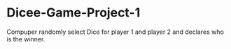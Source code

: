 # Dicee-Game-Project-1

Compuper randomly select Dice for player 1 and player 2 and declares who is the winner. 
